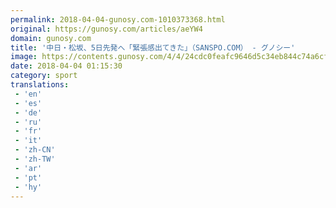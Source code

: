 ```yaml
---
permalink: 2018-04-04-gunosy.com-1010373368.html
original: https://gunosy.com/articles/aeYW4
domain: gunosy.com
title: '中日・松坂、5日先発へ「緊張感出てきた」（SANSPO.COM） - グノシー'
image: https://contents.gunosy.com/4/4/24cdc0feafc9646d5c34eb844c74a6cf_content.jpg
date: 2018-04-04 01:15:30
category: sport
translations: 
 - 'en'
 - 'es'
 - 'de'
 - 'ru'
 - 'fr'
 - 'it'
 - 'zh-CN'
 - 'zh-TW'
 - 'ar'
 - 'pt'
 - 'hy'
---
```


